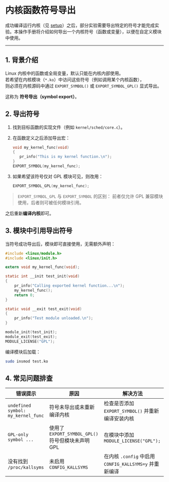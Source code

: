 # 内核函数符号导出

成功编译运行内核（见 [setup](./setup.md)）之后，部分实验需要导出特定的符号才能完成实验。本操作手册将介绍如何导出一个内核符号（函数或变量），以便在自定义模块中使用。

---

## 1. 背景介绍

Linux 内核中的函数或全局变量，默认只能在内核内部使用。  
若希望在内核模块（`*.ko`）中访问这些符号（例如调用某个内核函数），  
则必须在内核源码中通过 `EXPORT_SYMBOL()` 或 `EXPORT_SYMBOL_GPL()` 显式导出。

这称为 **符号导出（symbol export）**。

## 2. 导出符号

1. 找到目标函数的实现文件（例如 `kernel/sched/core.c`）。
2. 在函数定义之后添加导出宏：

    ```c
   void my_kernel_func(void)
   {
       pr_info("This is my kernel function.\n");
   }
   EXPORT_SYMBOL(my_kernel_func);
    ```

3. 如果希望该符号仅对 GPL 模块可见，则改用：

   ```c
   EXPORT_SYMBOL_GPL(my_kernel_func);
   ```

> `EXPORT_SYMBOL_GPL` 与 `EXPORT_SYMBOL` 的区别：
> 前者仅允许 GPL 兼容模块使用，后者则可被任何模块引用。

之后重新**编译内核**即可。

## 3. 模块中引用导出符号

当符号成功导出后，模块即可直接使用，无需额外声明：

```c
#include <linux/module.h>
#include <linux/init.h>

extern void my_kernel_func(void);

static int __init test_init(void)
{
    pr_info("Calling exported kernel function...\n");
    my_kernel_func();
    return 0;
}

static void __exit test_exit(void)
{
    pr_info("Test module unloaded.\n");
}

module_init(test_init);
module_exit(test_exit);
MODULE_LICENSE("GPL");
```

编译模块后加载：

```bash
sudo insmod test.ko
```

## 4. 常见问题排查

| 错误提示                               | 原因                                     | 解决方法                                        |
| ---------------------------------- | -------------------------------------- | ------------------------------------------- |
| `undefined symbol: my_kernel_func` | 符号未导出或未重新编译内核                          | 检查是否添加 `EXPORT_SYMBOL()` 并重新编译安装内核          |
| `GPL-only symbol ...`              | 使用了 `EXPORT_SYMBOL_GPL()` 符号但模块未声明 GPL | 在模块中添加 `MODULE_LICENSE("GPL");`             |
| 没有找到 `/proc/kallsyms`              | 未启用 `CONFIG_KALLSYMS`                  | 在内核 `.config` 中启用 `CONFIG_KALLSYMS=y` 并重新编译 |